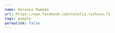 ```yaml
---
name: Наталья Рыжова
url: https://www.facebook.com/natalia.ryzhova.71
tags: people
permalink: false
---
```

